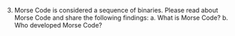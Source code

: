 3. Morse Code is considered a sequence of binaries. Please read about Morse Code and share the following findings:
a. What is Morse Code?
b. Who developed Morse Code?
